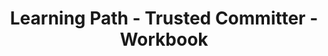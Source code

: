 ---
layout: learning-path-page
show_meta: false
title: Learning Path - Trusted Committer - Workbook
learning_path_article: workbook/02-trusted-committer.asciidoc
learning_path_group: Trusted Committer
learning_path_menu_title: Trusted Committer Workbook
learning_path_position: 9
no_video: true
---